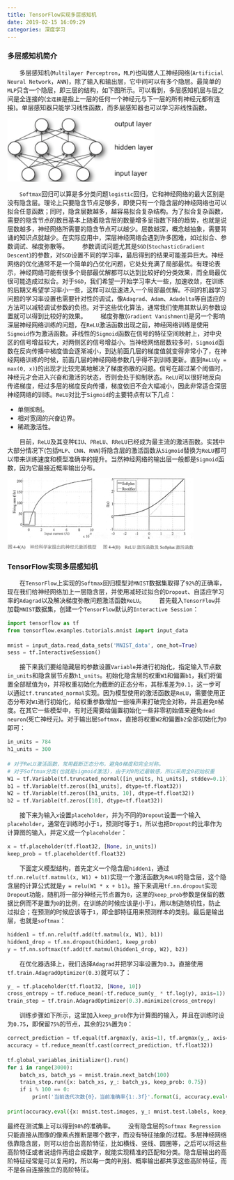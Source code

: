 ```yaml
---
title: TensorFlow实现多层感知机
date: 2019-02-15 16:09:29
categories: 深度学习
---
```

### 多层感知机简介

&emsp;&emsp;多层感知机(`Multilayer Perceptron`，`MLP`)也叫做人工神经网络(`Artificial Neural Network`，`ANN`)，除了输入和输出层，它中间可以有多个隐层。最简单的`MLP`只含一个隐层，即三层的结构，如下图所示。可以看到，多层感知机层与层之间是全连接的(`全连接`是指上一层的任何一个神经元与下一层的所有神经元都有连接)。单层感知器只能学习线性函数，而多层感知器也可以学习非线性函数。

<img src="./TensorFlow实现多层感知机/1.png">

&emsp;&emsp;`Softmax`回归可以算是多分类问题`logistic`回归，它和神经网络的最大区别是没有隐含层。理论上只要隐含节点足够多，即使只有一个隐含层的神经网络也可以拟合任意函数；同时，隐含层数越多，越容易拟合复杂结构。为了拟合复杂函数，需要的隐含节点的数目基本上随着隐含层的数量增多呈指数下降的趋势，也就是说层数越多，神经网络所需要的隐含节点可以越少。层数越深，概念越抽象，需要背诵的知识点就越少。在实际应用中，深层神经网络会遇到许多困难，如过拟合、参数调试、梯度弥散等。
&emsp;&emsp;参数调试问题尤其是`SGD`(`StochasticGradient Descent`)的参数，对`SGD`设置不同的学习率，最后得到的结果可能差异巨大。神经网络的优化通常不是一个简单的凸优化问题，它处处充满了局部最优。有理论表示，神经网络可能有很多个局部最优解都可以达到比较好的分类效果，而全局最优很可能造成过拟合。对于`SGD`，我们希望一开始学习率大一些，加速收敛，在训练的后期又希望学习率小一些，这样可以低速进入一个局部最优解。不同的机器学习问题的学习率设置也需要针对性的调试，像`Adagrad`、`Adam`、`Adadelta`等自适应的方法可以减轻调试参数的负担。对于这些优化算法，通常我们使用其默认的参数设置就可以得到比较好的效果。
&emsp;&emsp;梯度弥散(`Gradient Vanishment`)是另一个影响深层神经网络训练的问题，在`ReLU`激活函数出现之前，神经网络训练是使用`Sigmoid`作为激活函数。非线性的`Sigmoid`函数在信号的特征空间映射上，对中央区的信号增益较大，对两侧区的信号增益小。当神经网络层数较多时，`Sigmoid`函数在反向传播中梯度值会逐渐减小，到达前面几层的梯度值就变得非常小了，在神经网络训练的时候，前面几层的神经网络参数几乎得不到训练更新。直到`ReLU`(`y = max(0, x)`)的出现才比较完美地解决了梯度弥散的问题。信号在超过某个阈值时，神经元才会进入兴奋和激活的状态，否则会处于抑制状态。`ReLU`可以很好地反向传递梯度，经过多层的梯度反向传播，梯度依旧不会大幅减小，因此非常适合深层神经网络的训练。`ReLU`对比于`Sigmoid`的主要特点有以下几点：

- 单侧抑制。
- 相对宽阔的兴奋边界。
- 稀疏激活性。

&emsp;&emsp;目前，`ReLU`及其变种`EIU`、`PReLU`、`RReLU`已经成为最主流的激活函数。实践中大部分情况下(包括`MLP`、`CNN`、`RNN`)将隐含层的激活函数从`Sigmoid`替换为`ReLU`都可以带来训练速度和模型准确率的提升。当然神经网络的输出层一般都是`Sigmoid`函数，因为它最接近概率输出分布。

<img src="./TensorFlow实现多层感知机/2.png" height="164" width="428">

### TensorFlow实现多层感知机

&emsp;&emsp;在`TensorFlow`上实现的`Softmax`回归模型对`MNIST`数据集取得了`92%`的正确率，现在我们给神经网络加上一层隐含层，并使用减轻过拟合的`Dropout`、自适应学习率的`Adagrad`以及解决梯度弥散问题激活函数`ReLU`。
&emsp;&emsp;首先载入`TensorFlow`并加载`MNIST`数据集，创建一个`TensorFlow`默认的`Interactive Session`：

``` python
import tensorflow as tf
from tensorflow.examples.tutorials.mnist import input_data
​
mnist = input_data.read_data_sets('MNIST_data', one_hot=True)
sess = tf.InteractiveSession()
```

&emsp;&emsp;接下来我们要给隐藏层的参数设置`Variable`并进行初始化，指定输入节点数`in_units`和隐含层节点数`h1_units`。初始化隐含层的权重`W1`和偏置`b1`，我们将偏置全部赋值为`0`，并将权重初始化为截断的正态分布，其标准差为`0.1`，这一步可以通过`tf.truncated_normal`实现。因为模型使用的激活函数是`ReLU`，需要使用正态分布对`W1`进行初始化，给权重参数增加一些噪声来打破完全对称，并且避免`0`梯度。在其它一些模型中，有时还需要给偏置初始化一些非零初始值来避免`dead neuron`(死亡神经元)。对于输出层`Softmax`，直接将权重`W2`和偏置`b2`全部初始化为`0`即可：

``` python
in_units = 784
h1_units = 300
​
# 对于ReLU激活函数，常用截断正态分布，避免0梯度和完全对称。
# 对于Softmax分类(也就是sigmoid激活)，由于对0附近最敏感，所以采用全0初始权重
W1 = tf.Variable(tf.truncated_normal([in_units, h1_units], stddev=0.1))
b1 = tf.Variable(tf.zeros([h1_units], dtype=tf.float32))
W2 = tf.Variable(tf.zeros([h1_units, 10], dtype=tf.float32))
b2 = tf.Variable(tf.zeros([10], dtype=tf.float32))
```

&emsp;&emsp;接下来为输入`x`设置`placeholder`，并为不同的`Dropout`设置一个输入`placeholder`，通常在训练时小于`1`，预测时等于`1`，所以也把`Dropout`的比率作为计算图的输入，并定义成一个`placeholder`：

``` python
x = tf.placeholder(tf.float32, [None, in_units])
keep_prob = tf.placeholder(tf.float32)
```

&emsp;&emsp;下面定义模型结构，首先定义一个隐含层`hidden1`，通过`tf.nn.relu(tf.matmul(x, W1) + b1)`实现一个激活函数为`ReLU`的隐含层，这个隐含层的计算公式就是`y = relu(W1 * x + b1)`。接下来调用`tf.nn.dropout`实现`Dropout`功能，随机将一部分神经元节点置为`0`，这里的`keep_prob`参数是保留的数据比例而不是置为`0`的比例，在训练的时候应该是小于`1`，用以制造随机性，防止过拟合；在预测的时候应该等于`1`，即全部特征用来预测样本的类别。最后是输出层，也就是`softmax`：

``` python
hidden1 = tf.nn.relu(tf.add(tf.matmul(x, W1), b1))
hidden1_drop = tf.nn.dropout(hidden1, keep_prob)
y = tf.nn.softmax(tf.add(tf.matmul(hidden1_drop, W2), b2))
```

&emsp;&emsp;在优化器选择上，我们选择`Adagrad`并把学习率设置为`0.3`，直接使用`tf.train.AdagradOptimizer(0.3)`就可以了：

``` python
y_ = tf.placeholder(tf.float32, [None, 10])
cross_entropy = tf.reduce_mean(-tf.reduce_sum(y_ * tf.log(y), axis=1))
train_step = tf.train.AdagradOptimizer(0.3).minimize(cross_entropy)
```

&emsp;&emsp;训练步骤如下所示，这里加入`keep_prob`作为计算图的输入，并且在训练时设为`0.75`，即保留`75%`的节点，其余的`25%`置为`0`：

``` python
correct_prediction = tf.equal(tf.argmax(y, axis=1), tf.argmax(y_, axis=1))
accuracy = tf.reduce_mean(tf.cast(correct_prediction, tf.float32))
​
tf.global_variables_initializer().run()
for i in range(3000):
    batch_xs, batch_ys = mnist.train.next_batch(100)
    train_step.run({x: batch_xs, y_: batch_ys, keep_prob: 0.75})
    if i % 100 == 0:
        print('当前迭代次数{0}，当前准确率{1:.3f}'.format(i, accuracy.eval({x: batch_xs, y_: batch_ys, keep_prob: 1.0})))

print(accuracy.eval({x: mnist.test.images, y_: mnist.test.labels, keep_prob: 1.0}))
```

最终在测试集上可以得到`98%`的准确率。
&emsp;&emsp;没有隐含层的`Softmax Regression`只能直接从图像的像素点推断是哪个数字，而没有特征抽象的过程。多层神经网络依靠隐含层，则可以组合出高阶特征，比如横线、竖线、圆圈等，之后可以将这些高阶特征或者说组件再组合成数字，就能实现精准的匹配和分类。隐含层输出的高阶特征经常是可以复用的，所以每一类的判别、概率输出都共享这些高阶特征，而不是各自连接独立的高阶特征。